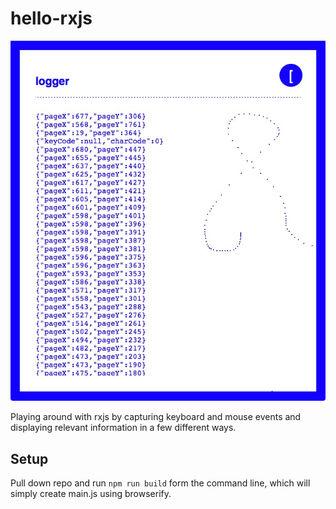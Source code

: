 # hello-rxjs
![Example image](https://github.com/chadian/hello-rxjs/blob/master/example.jpg)

Playing around with rxjs by capturing keyboard and mouse events and displaying
relevant information in a few different ways.

## Setup
Pull down repo and run `npm run build` form the command line,  which will simply create main.js using browserify.


